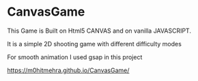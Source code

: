 # CanvasGame

This Game is Built on Html5 CANVAS and on vanilla JAVASCRIPT.

It is a simple 2D shooting game with different difficulty modes

For smooth animation I used gsap in this project


https://m0hitmehra.github.io/CanvasGame/
